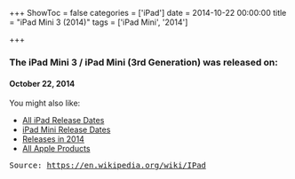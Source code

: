 +++
ShowToc = false
categories = ['iPad']
date = 2014-10-22 00:00:00
title = "iPad Mini 3 (2014)"
tags = ['iPad Mini', '2014']

+++

### The iPad Mini 3 / iPad Mini (3rd Generation) was released on: 
#### October 22, 2014


<!--more-->


    
You might also like:

- [All iPad Release Dates](https://AppleReleaseDate.com//categories/ipad/)
- [iPad Mini Release Dates](https://AppleReleaseDate.com//tags/ipad-mini/)
- [Releases in 2014](https://AppleReleaseDate.com//tags/2014/)
- [All Apple Products](https://AppleReleaseDate.com//categories/)



<kbd> Source: https://en.wikipedia.org/wiki/IPad</kbd>

